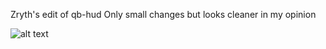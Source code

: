 

Zryth's edit of qb-hud
Only small changes but looks cleaner in my opinion

![alt text](https://i.imgur.com/0EaDNds.png)